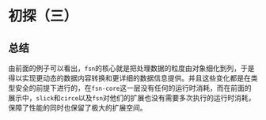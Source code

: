 # 初探（三）

## 总结

由前面的例子可以看出，`fsn`的核心就是把处理数据的粒度由对象细化到列，于是得以实现更动态的数据内容转换和更详细的数据信息提供。并且这些变化都是在类型安全的前提下进行的，在`fsn-core`这一层没有任何的运行时消耗，而在前面的展示中，`slick`和`circe`以及`fsn`对他们的扩展也没有需要多次执行的运行时消耗，保障了性能的同时也保留了极大的扩展空间。